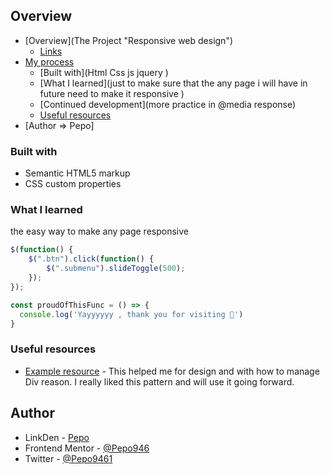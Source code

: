 ## Overview

- [Overview](The Project "Responsive web design")
  - [Links](https://github.com/Pepo946/Responsive-web-design.git)
- [My process](#my-process)
  - [Built with](Html Css js  jquery )
  - [What I learned](just to make sure that the any page i will have in future need to make it responsive  )
  - [Continued development](more practice in @media response)
  - [Useful resources](https://getbootstrap.com/docs/5.3/examples/)
- [Author => Pepo]


### Built with

- Semantic HTML5 markup
- CSS custom properties

### What I learned

the easy way to make any page responsive

```js
$(function() {
    $(".btn").click(function() {
        $(".submenu").slideToggle(500);
    });
}); 
```

```js
const proudOfThisFunc = () => {
  console.log('Yayyyyyy , thank you for visiting 🎉')
}
```

### Useful resources

- [Example resource](https://www.tutorialrepublic.com/css-tutorial/) - This helped me for design  and with how to manage Div  reason. I really liked this pattern and will use it going forward.

## Author

- LinkDen - [Pepo](https://www.linkedin.com/in/mohamed-gandoul-53a5ba258/)
- Frontend Mentor - [@Pepo946](https://www.frontendmentor.io/profile/Pepo946)
- Twitter - [@Pepo9461](https://www.twitter.com/yourusername)
